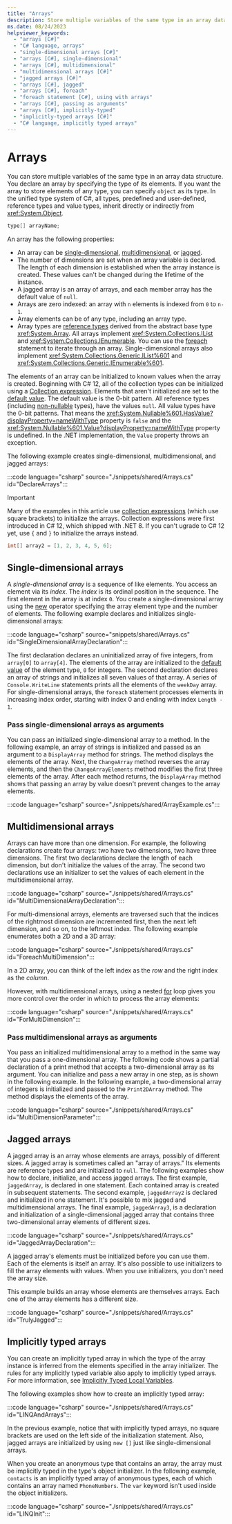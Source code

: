 ```yaml
---
title: "Arrays"
description: Store multiple variables of the same type in an array data structure in C#. Declare an array by specifying a type or specify Object to store any type.
ms.date: 08/24/2023
helpviewer_keywords:
  - "arrays [C#]"
  - "C# language, arrays"
  - "single-dimensional arrays [C#]"
  - "arrays [C#], single-dimensional"
  - "arrays [C#], multidimensional"
  - "multidimensional arrays [C#]"
  - "jagged arrays [C#]"
  - "arrays [C#], jagged"
  - "arrays [C#], foreach"
  - "foreach statement [C#], using with arrays"
  - "arrays [C#], passing as arguments"
  - "arrays [C#], implicitly-typed"
  - "implicitly-typed arrays [C#]"
  - "C# language, implicitly typed arrays"
---
```

# Arrays

You can store multiple variables of the same type in an array data structure. You declare an array by specifying the type of its elements. If you want the array to store elements of any type, you can specify `object` as its type. In the unified type system of C#, all types, predefined and user-defined, reference types and value types, inherit directly or indirectly from <xref:System.Object>.

```csharp
type[] arrayName;
```

An array has the following properties:

- An array can be [single-dimensional](#single-dimensional-arrays), [multidimensional](#multidimensional-arrays), or [jagged](#jagged-arrays).
- The number of dimensions are set when an array variable is declared. The length of each dimension is established when the array instance is created. These values can't be changed during the lifetime of the instance.
- A jagged array is an array of arrays, and each member array has the default value of `null`.
- Arrays are zero indexed: an array with `n` elements is indexed from `0` to `n-1`.
- Array elements can be of any type, including an array type.
- Array types are [reference types](../keywords/reference-types.md) derived from the abstract base type <xref:System.Array>. All arrays implement <xref:System.Collections.IList> and <xref:System.Collections.IEnumerable>. You can use the [foreach](../statements/iteration-statements.md#the-foreach-statement) statement to iterate through an array. Single-dimensional arrays also implement <xref:System.Collections.Generic.IList%601> and <xref:System.Collections.Generic.IEnumerable%601>.

The elements of an array can be initialized to known values when the array is created. Beginning with C# 12, all of the collection types can be initialized using a [Collection expression](../operators/collection-expressions.md). Elements that aren't initialized are set to the [default value](default-values.md). The default value is the 0-bit pattern. All reference types (including [non-nullable](../../nullable-references.md#known-pitfalls) types), have the values `null`. All value types have the 0-bit patterns. That means the <xref:System.Nullable%601.HasValue?displayProperty=nameWithType> property is `false` and the <xref:System.Nullable%601.Value?displayProperty=nameWithType> property is undefined. In the .NET implementation, the `Value` property throws an exception.

The following example creates single-dimensional, multidimensional, and jagged arrays:

:::code language="csharp" source="./snippets/shared/Arrays.cs" id="DeclareArrays":::

> [!IMPORTANT]
> Many of the examples in this article use [collection expressions](../operators/collection-expressions.md) (which use square brackets) to initialize the arrays. Collection expressions were first introduced in C# 12, which shipped with .NET 8. If you can't ugrade to C# 12 yet, use `{` and `}` to initialize the arrays instead.
>
> ```csharp
> int[] array2 = [1, 2, 3, 4, 5, 6];
> ```

## Single-dimensional arrays

A *single-dimensional array* is a sequence of like elements. You access an element via its *index*. The *index* is its ordinal position in the sequence. The first element in the array is at index `0`. You create a single-dimensional array using the [new](../operators/new-operator.md) operator specifying the array element type and the number of elements. The following example declares and initializes single-dimensional arrays:

:::code language="csharp" source="snippets/shared/Arrays.cs" id="SingleDimensionalArrayDeclaration":::

The first declaration declares an uninitialized array of five integers, from `array[0]` to `array[4]`. The elements of the array are initialized to the [default value](default-values.md) of the element type, `0` for integers. The second declaration declares an array of strings and initializes all seven values of that array. A series of `Console.WriteLine` statements prints all the elements of the `weekDay` array. For single-dimensional arrays, the `foreach` statement processes elements in increasing index order, starting with index 0 and ending with index `Length - 1`.

### Pass single-dimensional arrays as arguments

You can pass an initialized single-dimensional array to a method. In the following example, an array of strings is initialized and passed as an argument to a `DisplayArray` method for strings. The method displays the elements of the array. Next, the `ChangeArray` method reverses the array elements, and then the `ChangeArrayElements` method modifies the first three elements of the array. After each method returns, the `DisplayArray` method shows that passing an array by value doesn't prevent changes to the array elements.

:::code language="csharp" source="./snippets/shared/ArrayExample.cs":::

## Multidimensional arrays

Arrays can have more than one dimension. For example, the following declarations create four arrays: two have two dimensions, two have three dimensions. The first two declarations declare the length of each dimension, but don't initialize the values of the array. The second two declarations use an initializer to set the values of each element in the multidimensional array.

:::code language="csharp" source="./snippets/shared/Arrays.cs" id="MultiDimensionalArrayDeclaration":::

For multi-dimensional arrays, elements are traversed such that the indices of the rightmost dimension are incremented first, then the next left dimension, and so on, to the leftmost index. The following example enumerates both a 2D and a 3D array:

:::code language="csharp" source="./snippets/shared/Arrays.cs" id="ForeachMultiDimension":::

In a 2D array, you can think of the left index as the *row* and the right index as the *column*.

However, with multidimensional arrays, using a nested [for](../statements/iteration-statements.md#the-for-statement) loop gives you more control over the order in which to process the array elements:

:::code language="csharp" source="./snippets/shared/Arrays.cs" id="ForMultiDimension":::

### Pass multidimensional arrays as arguments

You pass an initialized multidimensional array to a method in the same way that you pass a one-dimensional array. The following code shows a partial declaration of a print method that accepts a two-dimensional array as its argument. You can initialize and pass a new array in one step, as is shown in the following example. In the following example, a two-dimensional array of integers is initialized and passed to the `Print2DArray` method. The method displays the elements of the array.

:::code language="csharp" source="./snippets/shared/Arrays.cs" id="MultiDimensionParameter":::

## Jagged arrays

A jagged array is an array whose elements are arrays, possibly of different sizes. A jagged array is sometimes called an "array of arrays." Its elements are reference types and are initialized to `null`. The following examples show how to declare, initialize, and access jagged arrays. The first example, `jaggedArray`, is declared in one statement. Each contained array is created in subsequent statements. The second example, `jaggedArray2` is declared and initialized in one statement. It's possible to mix jagged and multidimensional arrays. The final example, `jaggedArray3`, is a declaration and initialization of a single-dimensional jagged array that contains three two-dimensional array elements of different sizes.

:::code language="csharp" source="./snippets/shared/Arrays.cs" id="JaggedArrayDeclaration":::

A jagged array's elements must be initialized before you can use them. Each of the elements is itself an array. It's also possible to use initializers to fill the array elements with values. When you use initializers, you don't need the array size.

This example builds an array whose elements are themselves arrays. Each one of the array elements has a different size.

:::code language="csharp" source="./snippets/shared/Arrays.cs" id="TrulyJagged":::

## Implicitly typed arrays

You can create an implicitly typed array in which the type of the array instance is inferred from the elements specified in the array initializer. The rules for any implicitly typed variable also apply to implicitly typed arrays. For more information, see [Implicitly Typed Local Variables](../../programming-guide/classes-and-structs/implicitly-typed-local-variables.md).

The following examples show how to create an implicitly typed array:

:::code language="csharp" source="./snippets/shared/Arrays.cs" id="LINQAndArrays":::

In the previous example, notice that with implicitly typed arrays, no square brackets are used on the left side of the initialization statement. Also, jagged arrays are initialized by using `new []` just like single-dimensional arrays.

When you create an anonymous type that contains an array, the array must be implicitly typed in the type's object initializer. In the following example, `contacts` is an implicitly typed array of anonymous types, each of which contains an array named `PhoneNumbers`. The `var` keyword isn't used inside the object initializers.

:::code language="csharp" source="./snippets/shared/Arrays.cs" id="LINQInit":::
